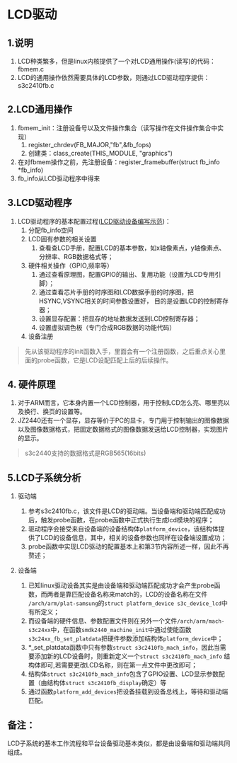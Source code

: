 # LCD驱动
## 1.说明
1. LCD种类繁多，但是linux内核提供了一个对LCD通用操作(读写)的代码：fbmem.c
2. LCD的通用操作依然需要具体的LCD参数，则通过LCD驱动程序提供：s3c2410fb.c

## 2.LCD通用操作
1. fbmem_init：注册设备号以及文件操作集合（读写操作在文件操作集合中实现）
   1. register_chrdev(FB_MAJOR,"fb",&fb_fops)
   2. 创建类：class_create(THIS_MODULE, "graphics")
2. 在对fbmem操作之前，先注册设备：register_framebuffer(struct fb_info *fb_info)
3. fb_info从LCD驱动程序中得来

## 3.LCD驱动程序
1. LCD驱动程序的基本配置过程([LCD驱动设备编写示范](https://github.com/TimChanCHN/LinuxProgram/blob/master/LinuxDriver/JZ2440/LCD/lcd.c))：
   1. 分配fb_info空间
   2. LCD固有参数的相关设置
      1. 查看查LCD手册，配置LCD的基本参数，如x轴像素点，y轴像素点、分辨率、RGB数据格式等；
   3. 硬件相关操作（GPIO,频率等）
      1. 通过查看原理图，配置GPIO的输出、复用功能（设置为LCD专用引脚）；
      2. 通过查看芯片手册的时序图和LCD数据手册的时序图，把HSYNC,VSYNC相关的时间参数设置好，
         目的是设置LCD的控制寄存器；
      3. 设置显存配置：把显存的地址数据发送到LCD控制寄存器；
      4. 设置虚拟调色板（专门合成RGB数据的功能代码）
   4. 设备注册
> 先从该驱动程序的init函数入手，里面会有一个注册函数，之后重点关心里面的probe函数，它是LCD设配匹配上后的后续操作。

## 4. 硬件原理
1. 对于ARM而言，它本身内置一个LCD控制器，用于控制LCD怎么亮、哪里亮以及换行、换页的设置等。
2. JZ2440还有一个显存，显存等价于PC的显卡，专门用于控制输出的图像数据以及图像数据格式，把固定数据格式的图像数据发送给LCD控制器，实现图片的显示。
>s3c2440支持的数据格式是RGB565(16bits)

## 5.LCD子系统分析
1. 驱动端
   1. 参考s3c2410fb.c，该文件是LCD的驱动端。当设备端和驱动端匹配成功后，触发probe函数，在probe函数中正式执行生成lcd模块的程序；
   2. 驱动程序会接受来自设备端的设备结构体`platform_device`，该结构体提供了LCD的设备信息，其中，相关的设备参数也同样在设备端设置成功；
   3. probe函数中实现LCD驱动的配置基本上和第3节内容所述一样，因此不再赘述；

2. 设备端
   1. 已知linux驱动设备其实是由设备端和驱动端匹配成功才会产生probe函数，而两者是靠匹配设备名称来match的，LCD的设备名称在文件
      `/arch/arm/plat-samsung`的`struct platform_device s3c_device_lcd`中有所定义；
   2. 而设备端的硬件信息、参数配置文件则在另外一个文件`/arch/arm/mach-s3c24xx`中，在函数`smdk2440_machine_init`中通过使能函数       `s3c24xx_fb_set_platdata`把硬件参数添加结构体`platform_device`中；
   3. *_set_platdata函数中只有参数`struct s3c2410fb_mach_info`，因此当需要添加新的LCD设备时，则重新定义一个`struct s3c2410fb_mach_info`
      结构体即可,若需要更改LCD名称，则在第一点文件中更改即可；
   4. 结构体`struct s3c2410fb_mach_info`包含了GPIO设置、LCD显示参数配置（由结构体`struct s3c2410fb_display`确定）等
   5. 通过函数`platform_add_devices`把设备挂载到设备总线上，等待和驱动端匹配。

## 备注：
   LCD子系统的基本工作流程和平台设备驱动基本类似，都是由设备端和驱动端共同组成。

